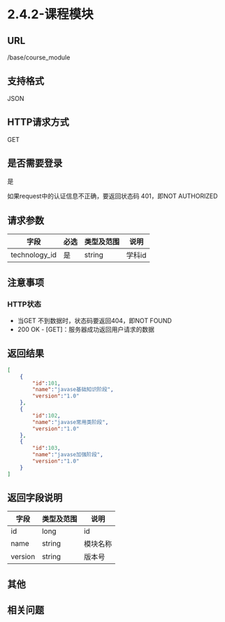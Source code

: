 # 2.4.2-课程模块

## URL

/base/course_module

## 支持格式

JSON

## HTTP请求方式

GET

## 是否需要登录

是

如果request中的认证信息不正确，要返回状态码 401，即NOT AUTHORIZED

## 请求参数

字段 | 必选 | 类型及范围 | 说明
----|------|----------|-------------
technology_id | 是   | string  | 学科id

## 注意事项

### HTTP状态

- 当GET 不到数据时，状态码要返回404，即NOT FOUND
- 200 OK - [GET]：服务器成功返回用户请求的数据

## 返回结果

```json
[
    {
        "id":101,
        "name":"javase基础知识阶段",
        "version":"1.0"
    },
    {
        "id":102,
        "name":"javase常用类阶段",
        "version":"1.0"
    },
    {
        "id":103,
        "name":"javase加强阶段",
        "version":"1.0"
    }
]
```

## 返回字段说明

字段 | 类型及范围 | 说明
----|----------|-------------
id              | long       | id
name            | string     | 模块名称
version         | string     | 版本号

## 其他

## 相关问题
